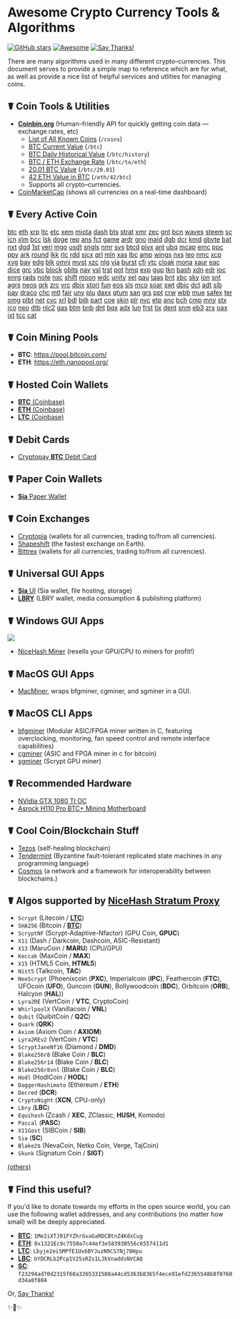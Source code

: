# Awesome Crypto Currency Tools & Algorithms

[![GitHub stars](https://img.shields.io/github/stars/kennethreitz/awesome-coins.svg?style=social&label=Star)](https://github.com/kennethreitz/awesome-coins)
[![Awesome](https://cdn.rawgit.com/sindresorhus/awesome/d7305f38d29fed78fa85652e3a63e154dd8e8829/media/badge.svg)](https://github.com/sindresorhus/awesome)
[![Say Thanks!](https://img.shields.io/badge/SayThanks-!-1EAEDB.svg)](https://saythanks.io/to/kennethreitz)


There are many algorithms used in many different crypto–currencies. This document serves to provide a simple map to reference which are for what, as well as provide a nice list of helpful services and utlities for managing coins. 

## ☤ Coin Tools & Utilities

- **[Coinbin.org](http://coinbin.org)** (Human–friendly API for quickly getting coin data — exchange rates, etc)
    * [List of All Known Coins](http://coinbin.org/coins) (`/coins`)
    * [BTC Current Value](http://coinbin.org/btc) (`/btc`)
    * [BTC Daily Historical Value](http://coinbin.org/btc/history) (`/btc/history`)
    * [BTC / ETH Exchange Rate](http://coinbin.org/btc/to/eth) (`/btc/to/eth`)
    * [20.01 BTC Value](http://coinbin.org/btc/20.01) (`/btc/20.01`)
    * [42 ETH Value in BTC](http://coinbin.org/eth/42/btc) (`/eth/42/btc`)
    * Supports all crypto–currencies. 
- [CoinMarketCap](https://coinmarketcap.com) (shows all currencies on a real-time dashboard)

## ☤ Every Active Coin

[btc](https://coinbin.org/btc)
[eth](https://coinbin.org/eth)
[xrp](https://coinbin.org/xrp)
[ltc](https://coinbin.org/ltc)
[etc](https://coinbin.org/etc)
[xem](https://coinbin.org/xem)
[miota](https://coinbin.org/miota)
[dash](https://coinbin.org/dash)
[bts](https://coinbin.org/bts)
[strat](https://coinbin.org/strat)
[xmr](https://coinbin.org/xmr)
[zec](https://coinbin.org/zec)
[gnt](https://coinbin.org/gnt)
[bcn](https://coinbin.org/bcn)
[waves](https://coinbin.org/waves)
[steem](https://coinbin.org/steem)
[sc](https://coinbin.org/sc)
[icn](https://coinbin.org/icn)
[xlm](https://coinbin.org/xlm)
[bcc](https://coinbin.org/bcc)
[lsk](https://coinbin.org/lsk)
[doge](https://coinbin.org/doge)
[rep](https://coinbin.org/rep)
[ans](https://coinbin.org/ans)
[fct](https://coinbin.org/fct)
[game](https://coinbin.org/game)
[ardr](https://coinbin.org/ardr)
[gno](https://coinbin.org/gno)
[maid](https://coinbin.org/maid)
[dgb](https://coinbin.org/dgb)
[dcr](https://coinbin.org/dcr)
[kmd](https://coinbin.org/kmd)
[gbyte](https://coinbin.org/gbyte)
[bat](https://coinbin.org/bat)
[nxt](https://coinbin.org/nxt)
[dgd](https://coinbin.org/dgd)
[1st](https://coinbin.org/1st)
[veri](https://coinbin.org/veri)
[mgo](https://coinbin.org/mgo)
[usdt](https://coinbin.org/usdt)
[sngls](https://coinbin.org/sngls)
[nmr](https://coinbin.org/nmr)
[sys](https://coinbin.org/sys)
[btcd](https://coinbin.org/btcd)
[pivx](https://coinbin.org/pivx)
[ant](https://coinbin.org/ant)
[ubq](https://coinbin.org/ubq)
[mcap](https://coinbin.org/mcap)
[emc](https://coinbin.org/emc)
[ppc](https://coinbin.org/ppc)
[ppy](https://coinbin.org/ppy)
[ark](https://coinbin.org/ark)
[round](https://coinbin.org/round)
[lkk](https://coinbin.org/lkk)
[rlc](https://coinbin.org/rlc)
[rdd](https://coinbin.org/rdd)
[sjcx](https://coinbin.org/sjcx)
[qrl](https://coinbin.org/qrl)
[mln](https://coinbin.org/mln)
[xas](https://coinbin.org/xas)
[lbc](https://coinbin.org/lbc)
[amp](https://coinbin.org/amp)
[wings](https://coinbin.org/wings)
[nxs](https://coinbin.org/nxs)
[leo](https://coinbin.org/leo)
[nmc](https://coinbin.org/nmc)
[xcp](https://coinbin.org/xcp)
[xvg](https://coinbin.org/xvg)
[bay](https://coinbin.org/bay)
[edg](https://coinbin.org/edg)
[blk](https://coinbin.org/blk)
[omni](https://coinbin.org/omni)
[myst](https://coinbin.org/myst)
[xzc](https://coinbin.org/xzc)
[nlg](https://coinbin.org/nlg)
[via](https://coinbin.org/via)
[burst](https://coinbin.org/burst)
[cfi](https://coinbin.org/cfi)
[vtc](https://coinbin.org/vtc)
[cloak](https://coinbin.org/cloak)
[mona](https://coinbin.org/mona)
[xaur](https://coinbin.org/xaur)
[eac](https://coinbin.org/eac)
[dice](https://coinbin.org/dice)
[grc](https://coinbin.org/grc)
[ybc](https://coinbin.org/ybc)
[block](https://coinbin.org/block)
[obits](https://coinbin.org/obits)
[nav](https://coinbin.org/nav)
[vsl](https://coinbin.org/vsl)
[trst](https://coinbin.org/trst)
[pot](https://coinbin.org/pot)
[hmq](https://coinbin.org/hmq)
[exp](https://coinbin.org/exp)
[gup](https://coinbin.org/gup)
[tkn](https://coinbin.org/tkn)
[bash](https://coinbin.org/bash)
[xdn](https://coinbin.org/xdn)
[edr](https://coinbin.org/edr)
[ioc](https://coinbin.org/ioc)
[enrg](https://coinbin.org/enrg)
[rads](https://coinbin.org/rads)
[note](https://coinbin.org/note)
[nxc](https://coinbin.org/nxc)
[shift](https://coinbin.org/shift)
[moon](https://coinbin.org/moon)
[wdc](https://coinbin.org/wdc)
[unity](https://coinbin.org/unity)
[xel](https://coinbin.org/xel)
[qau](https://coinbin.org/qau)
[taas](https://coinbin.org/taas)
[bnt](https://coinbin.org/bnt)
[xbc](https://coinbin.org/xbc)
[sky](https://coinbin.org/sky)
[ion](https://coinbin.org/ion)
[snt](https://coinbin.org/snt)
[agrs](https://coinbin.org/agrs)
[neos](https://coinbin.org/neos)
[qrk](https://coinbin.org/qrk)
[zrc](https://coinbin.org/zrc)
[vrc](https://coinbin.org/vrc)
[dbix](https://coinbin.org/dbix)
[storj](https://coinbin.org/storj)
[fun](https://coinbin.org/fun)
[eos](https://coinbin.org/eos)
[sls](https://coinbin.org/sls)
[mco](https://coinbin.org/mco)
[soar](https://coinbin.org/soar)
[swt](https://coinbin.org/swt)
[dbic](https://coinbin.org/dbic)
[dct](https://coinbin.org/dct)
[adt](https://coinbin.org/adt)
[sib](https://coinbin.org/sib)
[pay](https://coinbin.org/pay)
[draco](https://coinbin.org/draco)
[chc](https://coinbin.org/chc)
[mtl](https://coinbin.org/mtl)
[fair](https://coinbin.org/fair)
[uny](https://coinbin.org/uny)
[plu](https://coinbin.org/plu)
[daxx](https://coinbin.org/daxx)
[qtum](https://coinbin.org/qtum)
[san](https://coinbin.org/san)
[grs](https://coinbin.org/grs)
[ppt](https://coinbin.org/ppt)
[crw](https://coinbin.org/crw)
[wbb](https://coinbin.org/wbb)
[mue](https://coinbin.org/mue)
[safex](https://coinbin.org/safex)
[ter](https://coinbin.org/ter)
[omg](https://coinbin.org/omg)
[plbt](https://coinbin.org/plbt)
[net](https://coinbin.org/net)
[cvc](https://coinbin.org/cvc)
[xrl](https://coinbin.org/xrl)
[bdl](https://coinbin.org/bdl)
[b@](https://coinbin.org/b@)
[part](https://coinbin.org/part)
[coe](https://coinbin.org/coe)
[skin](https://coinbin.org/skin)
[plr](https://coinbin.org/plr)
[nvc](https://coinbin.org/nvc)
[etp](https://coinbin.org/etp)
[anc](https://coinbin.org/anc)
[bch](https://coinbin.org/bch)
[cmp](https://coinbin.org/cmp)
[mny](https://coinbin.org/mny)
[stx](https://coinbin.org/stx)
[ico](https://coinbin.org/ico)
[neo](https://coinbin.org/neo)
[dtb](https://coinbin.org/dtb)
[nlc2](https://coinbin.org/nlc2)
[gas](https://coinbin.org/gas)
[btm](https://coinbin.org/btm)
[bnb](https://coinbin.org/bnb)
[dnt](https://coinbin.org/dnt)
[bqx](https://coinbin.org/bqx)
[adx](https://coinbin.org/adx)
[lun](https://coinbin.org/lun)
[frst](https://coinbin.org/frst)
[tix](https://coinbin.org/tix)
[dent](https://coinbin.org/dent)
[snm](https://coinbin.org/snm)
[eb3](https://coinbin.org/eb3)
[zrx](https://coinbin.org/zrx)
[oax](https://coinbin.org/oax)
[ixt](https://coinbin.org/ixt)
[tcc](https://coinbin.org/tcc)
[cat](https://coinbin.org/cat)

## ☤ Coin Mining Pools

- **BTC**: https://pool.bitcoin.com/
- **ETH**: https://eth.nanopool.org/

## ☤ Hosted Coin Wallets

- [**BTC** (Coinbase)](https://www.coinbase.com/join/516f7e9a929bda3e06000001)
- [**ETH** (Coinbase)](https://www.coinbase.com/join/516f7e9a929bda3e06000001)
- [**LTC** (Coinbase)](https://www.coinbase.com/join/516f7e9a929bda3e06000001)

## ☤ Debit Cards

- [Cryptopay **BTC** Debit Card](https://cryptopay.me/join/03db9c17)

## ☤ Paper Coin Wallets

- [**Sia** Paper Wallet](https://siapaperwallet.co)

## ☤ Coin Exchanges

- [Cryptopia](https://www.cryptopia.co.nz/Register?referrer=kennethreitz) (wallets for all currencies, trading to/from all currencies).
- [Shapeshift](https://shapeshift.io/#/coins) (the fastest exchange on Earth). 
- [Bittrex](https://bittrex.com) (wallets for all currencies, trading to/from all currencies).


## ☤ Universal GUI Apps

- [**Sia** UI](http://sia.tech/apps/) (Sia wallet, file hosting, storage)
- [**LBRY**](https://lbry.io) (LBRY wallet, media consumption & publishing platform)

## ☤ Windows GUI Apps

[![](https://miner.nicehash.com/images/landing-pages/nhm/nhm2.svg)](https://miner.nicehash.com/?refby=386829)

- [NiceHash Miner](https://miner.nicehash.com/?refby=386829) (resells your GPU/CPU to miners for profit!)

## ☤ MacOS GUI Apps

- [MacMiner](http://macminer.fabulouspanda.com/macminer/), wraps bfgminer, cgminer, and sgminer in a GUI.

## ☤ MacOS CLI Apps

- [bfgminer](http://macminer.fabulouspanda.com/commandline/) (Modular ASIC/FPGA miner written in C, featuring overclocking, monitoring, fan speed control and remote interface capabilities)
- [cgminer](http://macminer.fabulouspanda.com/commandline/) (ASIC and FPGA miner in c for bitcoin)
- [sgminer](http://macminer.fabulouspanda.com/commandline/) (Scrypt GPU miner)

## ☤ Recommended Hardware

- [NVidia GTX 1080 TI OC](http://amzn.to/2wl1c9j)
- [Asrock H110 Pro BTC+ Mining Motherboard](http://amzn.to/2xadkYk)

## ☤ Cool Coin/Blockchain Stuff

- [Tezos](https://www.tezos.com) (self-healing blockchain)
- [Tendermint](https://tendermint.com) (Byzantine fault-tolerant replicated state machines in any programming language)
- [Cosmos](https://cosmos.network) (a network and a framework for interoperability between blockchains.)


## ☤ Algos supported by [NiceHash Stratum Proxy](https://www.nicehash.com/?refby=386829)

- `Scrypt` (Litecoin / **[LTC](http://coinbin.org/ltc)**)
- `SHA256` (Bitcoin / **[BTC](http://coinbin.org/btc)**)
- `ScryptNF` (Scrypt-Adaptive-Nfactor) (GPU Coin, **GPUC**)
- `X11` (Dash / Darkcoin, Dashcoin, ASIC-Resistant)
- `X13` (MaruCoin / **MARU**) (CPU/GPU)
- `Keccak` (MaxCoin / **MAX**)
- `X15` (HTML5 Coin, **HTML5**)
- `Nist5` (Talkcoin, **TAC**)
- `NeoScrypt` (Phoenixcoin (**PXC**), Imperialcoin (**IPC**), Feathercoin (**FTC**), UFOcoin (**UFO**), Guncoin (**GUN**), Bollywoodcoin (**BDC**), Orbitcoin (**ORB**), Halcyon (**HAL**))
- `Lyra2RE` (VertCoin / **VTC**, CryptoCoin)
- `WhirlpoolX` (Vanillacoin / **VNL**)
- `Qubit` (QuibitCoin / **Q2C**)
- `Quark` (**QRK**)
- `Axiom` (Axiom Coin / **AXIOM**)
- `Lyra2REv2` (VertCoin / **VTC**)
- `ScryptJaneNf16` (Diamond / **DMD**)
- `Blake256r8` (Blake Coin / **BLC**)
- `Blake256r14` (Blake Coin / **BLC**)
- `Blake256r8vnl` (Blake Coin / **BLC**)
- `Hodl` (HodlCoin / **HODL**)
- `DaggerHashimoto` (Ethereum / **ETH**)
- `Decred` (**DCR**)
- `CryptoNight` (**XCN**, CPU-only)
- `Lbry` (**LBC**)
- `Equihash` (Zcash / **XEC**, ZClassic, **HUSH**, Komodo)
- `Pascal` (**PASC**)
- `X11Gost` (SIBCoin / **SIB**)
- `Sia` (**SC**)
- `Blake2`s (NevaCoin, Netko Coin, Verge, TajCoin)
- `Skunk` (Signatum Coin / **SIGT**)

[(others)](https://github.com/kennethreitz/awesome-coins/blob/master/other.md)

## ☤ Find this useful?

If you'd like to donate towards my efforts in the open source world, you can use the following wallet addresses, and any contributions (no matter how small) will be deeply appreciated.

- **[BTC](http://coinbin.org/btc)**: `1Me2iXTJ91FYZhrGvaGaRDCBtnZ4KdxCug`
- **[ETH](http://coinbin.org/eth)**: `0x1321Ec9c7550a7c44ef3e583930556c6557411d1`
- **[LTC](http://coinbin.org/ltc)**: `Lbyje2eiSMPfE1Ux6BYJuzN9CS7Nj78Hpu`
- **[LBC](http://coinbin.org/lbc)**: `bYDCRLb2Pcp1V25sRZs1LJkVnaddsNVCAQ`
- **[SC](http://coinbin.org/sc)**: `f23294ad70d2315f68a3265331508a44cd5363b8365f4ece91efd2365548b8f0760d34a8f884`

Or, [Say Thanks!](http://saythanks.io/to/kennethreitz)

✨🍰✨
